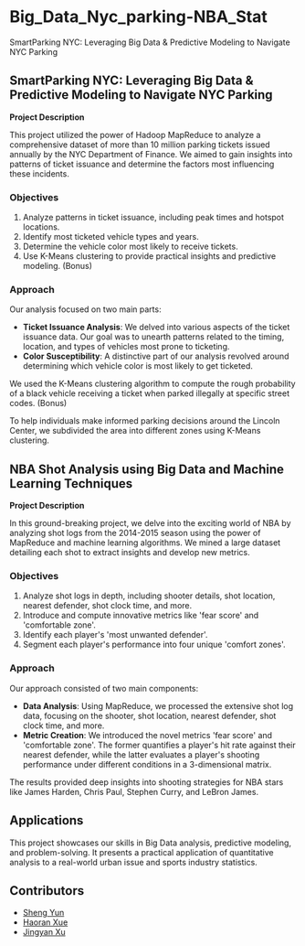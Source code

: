# Big_Data_Nyc_parking-NBA_Stat
SmartParking NYC: Leveraging Big Data &amp; Predictive Modeling to Navigate NYC Parking

## SmartParking NYC: Leveraging Big Data & Predictive Modeling to Navigate NYC Parking

**Project Description**

This project utilized the power of Hadoop MapReduce to analyze a comprehensive dataset of more than 10 million parking tickets issued annually by the NYC Department of Finance. We aimed to gain insights into patterns of ticket issuance and determine the factors most influencing these incidents.

### Objectives

1. Analyze patterns in ticket issuance, including peak times and hotspot locations.
2. Identify most ticketed vehicle types and years.
3. Determine the vehicle color most likely to receive tickets.
4. Use K-Means clustering to provide practical insights and predictive modeling. (Bonus)

### Approach

Our analysis focused on two main parts:

- **Ticket Issuance Analysis**: We delved into various aspects of the ticket issuance data. Our goal was to unearth patterns related to the timing, location, and types of vehicles most prone to ticketing.
- **Color Susceptibility**: A distinctive part of our analysis revolved around determining which vehicle color is most likely to get ticketed.

We used the K-Means clustering algorithm to compute the rough probability of a black vehicle receiving a ticket when parked illegally at specific street codes. (Bonus)

To help individuals make informed parking decisions around the Lincoln Center, we subdivided the area into different zones using K-Means clustering.


## NBA Shot Analysis using Big Data and Machine Learning Techniques

**Project Description**

In this ground-breaking project, we delve into the exciting world of NBA by analyzing shot logs from the 2014-2015 season using the power of MapReduce and machine learning algorithms. We mined a large dataset detailing each shot to extract insights and develop new metrics.

### Objectives

1. Analyze shot logs in depth, including shooter details, shot location, nearest defender, shot clock time, and more.
2. Introduce and compute innovative metrics like 'fear score' and 'comfortable zone'.
3. Identify each player's 'most unwanted defender'.
4. Segment each player's performance into four unique 'comfort zones'.

### Approach

Our approach consisted of two main components:

- **Data Analysis**: Using MapReduce, we processed the extensive shot log data, focusing on the shooter, shot location, nearest defender, shot clock time, and more.
- **Metric Creation**: We introduced the novel metrics 'fear score' and 'comfortable zone'. The former quantifies a player's hit rate against their nearest defender, while the latter evaluates a player's shooting performance under different conditions in a 3-dimensional matrix.

The results provided deep insights into shooting strategies for NBA stars like James Harden, Chris Paul, Stephen Curry, and LeBron James.





## Applications

This project showcases our skills in Big Data analysis, predictive modeling, and problem-solving. It presents a practical application of quantitative analysis to a real-world urban issue and sports industry statistics.

## Contributors

- [Sheng Yun](https://github.com/nickShengY)
- [Haoran Xue](https://github.com/xhinini)
- [Jingyan Xu](https://github.com/horatioxu1122)



